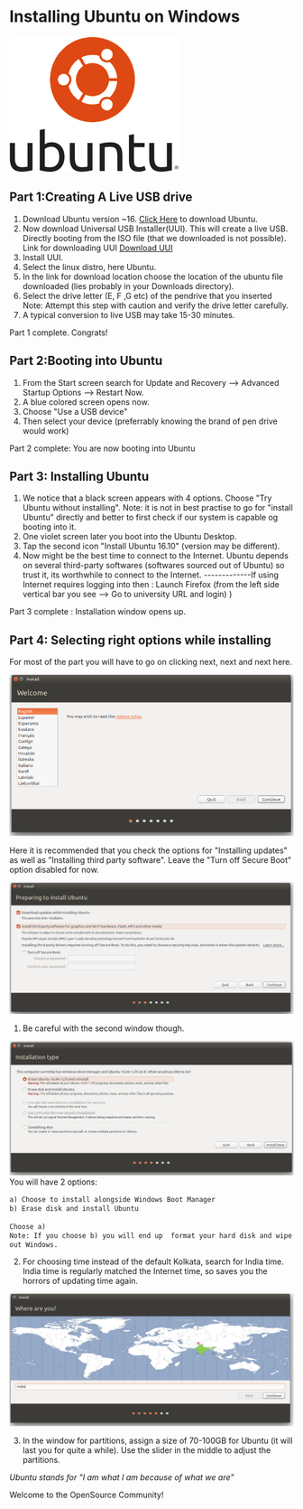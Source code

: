 # Installing Ubuntu on Windows


![Image](https://github.com/MaximumEndurance/Ubuntu-Blog/blob/master/ubuntu-logo112.png?raw=true)



## Part 1:Creating A Live USB drive

1. Download Ubuntu version ~16. [Click Here](releases.ubuntu.com/16.04.1/ubuntu-16.04.1-desktop-amd64.iso?_ga=1.267151886.1068213053.1475231553) to download Ubuntu. 
3. Now download Universal USB Installer(UUI). This will create a live USB. Directly booting from the ISO file (that we downloaded is not possible). Link for downloading UUI
	[Download UUI](https://www.pendrivelinux.com/downloads/Universal-USB-Installer/Universal-USB-Installer-1.9.7.0.exe)
4. Install UUI.
5. Select the linux distro, here Ubuntu.
6. In the link for download location  choose the location of the ubuntu file downloaded (lies probably in your Downloads directory).
7. Select the drive letter (E, F ,G etc) of the pendrive that you inserted 
	Note: Attempt this step with caution and verify the drive letter carefully.  
8. A typical conversion to live USB may take 15-30 minutes.

Part 1 complete. Congrats!

## Part 2:Booting into Ubuntu

1. From the Start screen search for Update and Recovery --> Advanced Startup Options --> Restart Now.
2. A blue colored screen opens now.
3. Choose "Use a USB device"
4. Then select your device (preferrably knowing the brand of pen drive would work)

Part 2 complete: You are now booting into Ubuntu

## Part 3: Installing Ubuntu

1. We notice that a black screen appears with 4 options.
Choose "Try Ubuntu without installing". 
Note: it is not in best practise to go for "install Ubuntu" directly and better to first check if our system is capable og booting into it.
2. One violet screen later you boot into the Ubuntu Desktop.
3. Tap the second icon "Install Ubuntu 16.10" (version may be different).
4. Now might be the best time to connect to the Internet. Ubuntu depends on several third-party softwares (softwares sourced out of Ubuntu) so trust it, its worthwhile to connect to the Internet.
-------------If using Internet requires logging into then
: Launch Firefox (from the left side vertical bar you see --> Go to university URL and login) )

Part 3 complete : Installation window opens up.

## Part 4: Selecting right options while installing

For most of the part you will have to go on clicking next, next and next here.

![Image](https://github.com/MaximumEndurance/Ubuntu-Blog/blob/gh-pages/Screenshot%20from%202017-01-09%2001-01-17.png?raw=true)

Here it is recommended that you check the options for "Installing updates" as well as "Installing third party software".
Leave the "Turn off Secure Boot" option disabled for now.

![Image](https://github.com/MaximumEndurance/Ubuntu-Blog/blob/gh-pages/Screenshot%20from%202017-01-09%2001-01-56.png?raw=true)

1. Be careful with the second window though.

![Image](https://github.com/MaximumEndurance/Ubuntu-Blog/blob/gh-pages/Screenshot%20from%202017-01-09%2001-04-34.png?raw=true)
	You will have 2 options:
	
	a) Choose to install alongside Windows Boot Manager
	b) Erase disk and install Ubuntu
	
	Choose a)
	Note: If you choose b) you will end up  format your hard disk and wipe out Windows.
	
2. For choosing time instead of the default Kolkata, search for India time. India time is regularly matched the Internet time, so saves you the horrors of updating time again.

![Image](https://github.com/MaximumEndurance/Ubuntu-Blog/blob/gh-pages/Screenshot%20from%202017-01-09%2001-06-49.png?raw=true)

3. In the window for partitions, assign a size of 70-100GB for Ubuntu (it will last you for quite a while). Use the slider in the middle to adjust the partitions.

_Ubuntu stands for "I am what I am because of what we are"_

Welcome to the OpenSource Community!
